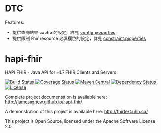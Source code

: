 DTC
===

Features:

- 提供查詢結果 cache 的設定，詳見 [config.properties](hapi-fhir-cli/hapi-fhir-cli-jpaserver/src/main/resources/config.properties)
- 提供限制 Fhir resource 必填欄位的設定，詳見 [constraint.properties](hapi-fhir-cli/hapi-fhir-cli-jpaserver/src/main/resources/constraint.properties)


hapi-fhir
=========

HAPI FHIR - Java API for HL7 FHIR Clients and Servers

[![Build Status](https://travis-ci.org/jamesagnew/hapi-fhir.svg?branch=master)](https://travis-ci.org/jamesagnew/hapi-fhir)
[![Coverage Status](https://coveralls.io/repos/jamesagnew/hapi-fhir/badge.svg?branch=master&service=github)](https://coveralls.io/github/jamesagnew/hapi-fhir?branch=master)
[![Maven Central](https://maven-badges.herokuapp.com/maven-central/ca.uhn.hapi.fhir/hapi-fhir-base/badge.svg)](http://search.maven.org/#search|ga|1|ca.uhn.hapi.fhir)
[![Dependency Status](https://www.versioneye.com/user/projects/55e1d0d9c6d8f2001c00043e/badge.svg?style=flat)](https://www.versioneye.com/user/projects/55e1d0d9c6d8f2001c00043e)
[![License](https://img.shields.io/badge/license-apache%202.0-60C060.svg)](http://jamesagnew.github.io/hapi-fhir/license.html)

Complete project documentation is available here:
http://jamesagnew.github.io/hapi-fhir/

A demonstration of this project is available here:
http://fhirtest.uhn.ca/

This project is Open Source, licensed under the Apache Software License 2.0.
